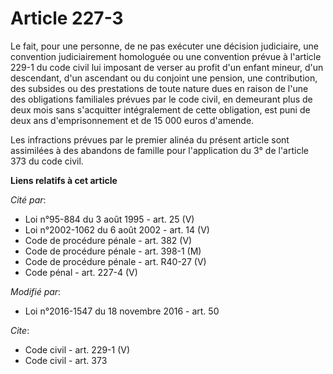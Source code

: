 # Article 227-3

Le fait, pour une personne, de ne pas exécuter une décision judiciaire, une convention judiciairement homologuée ou une
convention prévue à l'article 229-1 du code civil lui imposant de verser au profit d'un enfant mineur, d'un descendant, d'un
ascendant ou du conjoint une pension, une contribution, des subsides ou des prestations de toute nature dues en raison de
l'une des obligations familiales prévues par le code civil, en demeurant plus de deux mois sans s'acquitter intégralement de
cette obligation, est puni de deux ans d'emprisonnement et de 15 000 euros d'amende. 

Les infractions prévues par le premier alinéa du présent article sont assimilées à des abandons de famille pour l'application
du 3° de l'article 373 du code civil.

**Liens relatifs à cet article**

_Cité par_:

  - Loi n°95-884 du 3 août 1995 - art. 25 (V)
  - Loi n°2002-1062 du 6 août 2002 - art. 14 (V)
  - Code de procédure pénale - art. 382 (V)
  - Code de procédure pénale - art. 398-1 (M)
  - Code de procédure pénale - art. R40-27 (V)
  - Code pénal - art. 227-4 (V)

_Modifié par_:

  - Loi n°2016-1547 du 18 novembre 2016 - art. 50

_Cite_:

  - Code civil - art. 229-1 (V)
  - Code civil - art. 373
